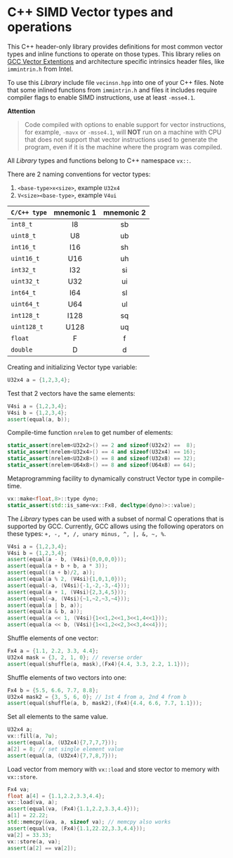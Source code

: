 C++ SIMD Vector types and operations
====================================

This C++ header-only library provides definitions for most common
vector types and inline functions to operate on those types.
This library relies on
[GCC Vector Extentions](https://gcc.gnu.org/onlinedocs/gcc/Vector-Extensions.html)
and architecture specific intrinsics header files,
like `immintrin.h` from Intel.

To use this _Library_ include file `vecinsn.hpp` into one of your C++ files.
Note that some inlined functions from `immintrin.h` and files it includes
require compiler flags to enable SIMD instructions, use at least `-msse4.1`.

**Attention**
> Code compiled with options to enable support for vector instructions,
> for example, `-mavx` or `-msse4.1`, will **NOT** run on a machine with CPU
> that does not support that vector instructions used to generate the program,
> even if it is the machine where the program was compiled. 

All _Library_ types and functions belong to C++ namespace `vx::`.

There are 2 naming conventions for vector types:

1. `<base-type>x<size>`, example `U32x4`
2. `V<size><base-type>`, example `V4ui`

| `C/C++ type` | mnemonic 1 | mnemonic 2 |
| :----------- | :--------: | :--------: |
| `int8_t`     | I8         | sb         |
| `uint8_t`    | U8         | ub         |
| `int16_t`    | I16        | sh         |
| `uint16_t`   | U16        | uh         |
| `int32_t`    | I32        | si         |
| `uint32_t`   | U32        | ui         |
| `int64_t`    | I64        | sl         |
| `uint64_t`   | U64        | ul         |
| `int128_t`   | I128       | sq         |
| `uint128_t`  | U128       | uq         |
| `float`      | F          | f          |
| `double`     | D          | d          |

Creating and initializing Vector type variable:

```c++
U32x4 a = {1,2,3,4};
```

Test that 2 vectors have the same elements:

```c++
V4si a = {1,2,3,4};
V4si b = {1,2,3,4};
assert(equal(a, b));
```

Compile-time function `nrelem` to get number of elements:

```c++
static_assert(nrelem<U32x2>() == 2 and sizeof(U32x2) ==  8);
static_assert(nrelem<U32x4>() == 4 and sizeof(U32x4) == 16);
static_assert(nrelem<U32x8>() == 8 and sizeof(U32x8) == 32);
static_assert(nrelem<U64x8>() == 8 and sizeof(U64x8) == 64);
```

Metaprogramming facility to dynamically construct Vector type in compile-time.
```c++
vx::make<float,8>::type dyno;
static_assert(std::is_same<vx::Fx8, decltype(dyno)>::value);
```

The _Library_ types can be used with a subset of normal C operations
that is supported by GCC. Currently, GCC allows using the following
operators on these types: `+, -, *, /, unary minus, ^, |, &, ~, %`.

```c++
V4si a = {1,2,3,4};
V4si b = {1,2,3,4};
assert(equal(a - b, (V4si){0,0,0,0}));
assert(equal(a + b + b, a * 3));
assert(equal((a + b)/2, a));
assert(equal(a % 2, (V4si){1,0,1,0}));
assert(equal(-a, (V4si){-1,-2,-3,-4}));
assert(equal(a + 1, (V4si){2,3,4,5}));
assert(equal(~a, (V4si){~1,~2,~3,~4}));
assert(equal(a | b, a));
assert(equal(a & b, a));
assert(equal(a << 1, (V4si){1<<1,2<<1,3<<1,4<<1}));
assert(equal(a << b, (V4si){1<<1,2<<2,3<<3,4<<4}));
```

Shuffle elements of one vector:
```c++
Fx4 a = {1.1, 2.2, 3.3, 4.4};
U32x4 mask = {3, 2, 1, 0}; // reverse order
assert(equal(shuffle(a, mask),(Fx4){4.4, 3.3, 2.2, 1.1}));
```

Shuffle elements of two vectors into one:
```c++
Fx4 b = {5.5, 6.6, 7.7, 8.8};
U32x4 mask2 = {3, 5, 6, 0}; // 1st 4 from a, 2nd 4 from b
assert(equal(shuffle(a, b, mask2),(Fx4){4.4, 6.6, 7.7, 1.1}));
```

Set all elements to the same value.
```c++
U32x4 a;
vx::fill(a, 7u);
assert(equal(a, (U32x4){7,7,7,7}));
a[2] = 8; // set single element value
assert(equal(a, (U32x4){7,7,8,7}));
```

Load vector from memory with `vx::load` and
store vector to memory with `vx::store`.
```c++
Fx4 va;
float a[4] = {1.1,2.2,3.3,4.4};
vx::load(va, a);
assert(equal(va, (Fx4){1.1,2.2,3.3,4.4}));
a[1] = 22.22;
std::memcpy(&va, a, sizeof va); // memcpy also works
assert(equal(va, (Fx4){1.1,22.22,3.3,4.4}));
va[2] = 33.33;
vx::store(a, va);
assert(a[2] == va[2]);
```
